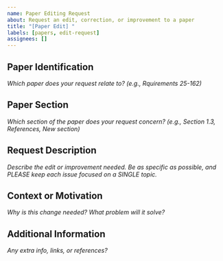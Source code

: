 ```yaml
---
name: Paper Editing Request
about: Request an edit, correction, or improvement to a paper
title: "[Paper Edit] "
labels: [papers, edit-request]
assignees: []
---
```


## Paper Identification
*Which paper does your request relate to?  (e.g., Rquirements 25-162)*

## Paper Section
*Which section of the paper does your request concern?  (e.g., Section 1.3, References, New section)*

## Request Description
*Describe the edit or improvement needed. Be as specific as possible, and PLEASE keep each issue focused on a SINGLE topic.*

## Context or Motivation
*Why is this change needed? What problem will it solve?*

## Additional Information
*Any extra info, links, or references?*
